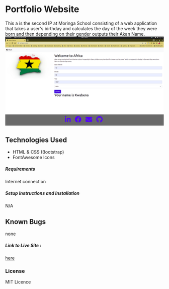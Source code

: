 # Portfolio Website
This a is the second IP at Moringa School consisting of a web application that takes a user's birthday and calculates the day of the week they were born and then depending on their gender outputs their Akan Name. 
![screenshot](images/screen1.png)
## Technologies Used
- HTML & CSS (Bootstrap)
- FontAwesome Icons

##### Requirements
Internet connection
##### Setup Instructions and Installation
N/A
## Known Bugs
none
##### Link to Live Site : 
[here](https://pronepoet.github.io/Akan_names/)
### License
MIT Licence
